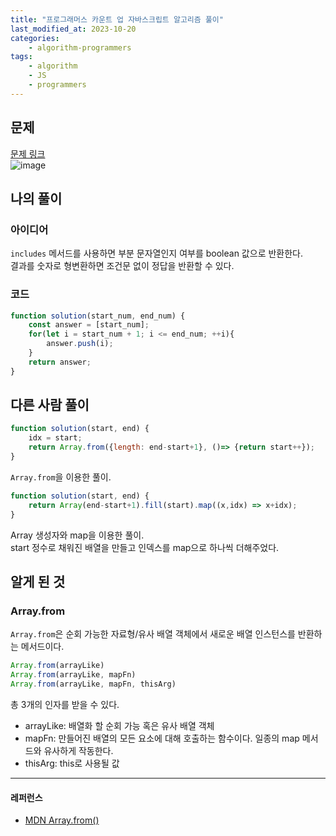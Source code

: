 ```yaml
---
title: "프로그래머스 카운트 업 자바스크립트 알고리즘 풀이"
last_modified_at: 2023-10-20
categories:
    - algorithm-programmers
tags:
    - algorithm
    - JS
    - programmers
---
```


## 문제
[문제 링크](https://school.programmers.co.kr/learn/courses/30/lessons/181920)  
![image](https://github.com/makepin2r/TIL/assets/39889583/dd6bdb60-c599-4e8e-9349-aeaa587e19ab)

## 나의 풀이
### 아이디어
`includes` 메서드를 사용하면 부분 문자열인지 여부를 boolean 값으로 반환한다.  
결과를 숫자로 형변환하면 조건문 없이 정답을 반환할 수 있다.
### 코드
```javascript
function solution(start_num, end_num) {
    const answer = [start_num];
    for(let i = start_num + 1; i <= end_num; ++i){
        answer.push(i);
    }
    return answer;
}
```

## 다른 사람 풀이
```javascript
function solution(start, end) {
    idx = start;
    return Array.from({length: end-start+1}, ()=> {return start++});
}
```
`Array.from`을 이용한 풀이.  

```javascript
function solution(start, end) {
    return Array(end-start+1).fill(start).map((x,idx) => x+idx);
}
```
Array 생성자와 map을 이용한 풀이.  
start 정수로 채워진 배열을 만들고 인덱스를 map으로 하나씩 더해주었다.


## 알게 된 것
### Array.from
`Array.from`은 순회 가능한 자료형/유사 배열 객체에서 새로운 배열 인스턴스를 반환하는 메서드이다.
```javascript
Array.from(arrayLike)
Array.from(arrayLike, mapFn)
Array.from(arrayLike, mapFn, thisArg)
```
총 3개의 인자를 받을 수 있다.  
- arrayLike: 배열화 할 순회 가능 혹은 유사 배열 객체  
- mapFn: 만들어진 배열의 모든 요소에 대해 호출하는 함수이다. 일종의 map 메서드와 유사하게 작동한다.  
- thisArg: this로 사용될 값

---
#### 레퍼런스
- [MDN Array.from()](https://developer.mozilla.org/ko/docs/Web/JavaScript/Reference/Global_Objects/Array/from)